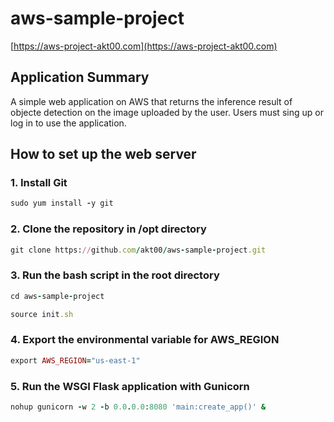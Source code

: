 # aws-sample-project
[https://aws-project-akt00.com](https://aws-project-akt00.com)

## Application Summary
A simple web application on AWS that returns the inference result of objecte detection on the image uploaded by the user. Users must sing up or log in to use the application.

## How to set up the web server

### 1. Install Git
```rb
sudo yum install -y git
```

### 2. Clone the repository in /opt directory
```rb
git clone https://github.com/akt00/aws-sample-project.git
```

### 3. Run the bash script in the root directory
```rb
cd aws-sample-project
```
```rb
source init.sh
```

### 4. Export the environmental variable for AWS_REGION
```rb
export AWS_REGION="us-east-1"
```

### 5. Run the WSGI Flask application with Gunicorn
```rb
nohup gunicorn -w 2 -b 0.0.0.0:8080 'main:create_app()' &
```
